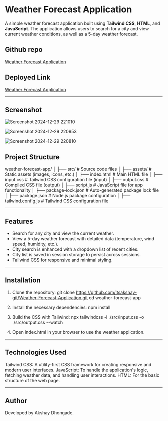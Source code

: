 # Weather Forecast Application

A simple weather forecast application built using **Tailwind CSS**, **HTML**, and **JavaScript**. The application allows users to search for a city and view current weather conditions, as well as a 5-day weather forecast.

## Github repo

[Weather Forecast Application](https://github.com/itsakshay-git/Weather-Forecast-Application?tab=readme-ov-file)

## Deployed Link

[Weather Forecast Application](https://weather-forecast-tailwind.netlify.app/)

---

## Screenshot

![Screenshot 2024-12-29 221010](https://github.com/user-attachments/assets/906b0256-dafa-41ff-bb8b-fc0b3ec0a07f)

![Screenshot 2024-12-29 220953](https://github.com/user-attachments/assets/493f9ad9-60b4-41ff-9f34-76e5debb2a64)

![Screenshot 2024-12-29 220810](https://github.com/user-attachments/assets/65380c14-3838-411f-bf8c-961b5ba9d206)

## Project Structure

weather-forecast-app/
│ ├── src/ # Source code files
│ ├── assets/ # Static assets (images, icons, etc.)
│ ├── index.html # Main HTML file
│ ├── input.css # Tailwind CSS configuration file (input)
│ ├── output.css # Compiled CSS file (output)
│ ├── script.js # JavaScript file for app functionality
│ ├── package-lock.json # Auto-generated package lock file
│ ├── package.json # Node.js package configuration
│ ├── tailwind.config.js # Tailwind CSS configuration file

---

## Features

- Search for any city and view the current weather.
- View a 5-day weather forecast with detailed data (temperature, wind speed, humidity, etc.).
- City search is enhanced with a dropdown list of recent cities.
- City list is saved in session storage to persist across sessions.
- Tailwind CSS for responsive and minimal styling.

---

## Installation

1. Clone the repository:
   git clone https://github.com/itsakshay-git/Weather-Forecast-Application.git
   cd weather-forecast-app

2. Install the necessary dependencies:
   npm install

3. Build the CSS with Tailwind:
   npx tailwindcss -i ./src/input.css -o ./src/output.css --watch

4. Open index.html in your browser to use the weather application.

---

## Technologies Used

Tailwind CSS: A utility-first CSS framework for creating responsive and modern user interfaces.
JavaScript: To handle the application's logic, fetching weather data, and handling user interactions.
HTML: For the basic structure of the web page.

---

## Author

Developed by Akshay Dhongade.
